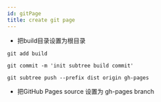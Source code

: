 ```yaml
---
id: gitPage
title: create git page
---
```


- 把build目录设置为根目录

``` 
git add build 

git commit -m 'init subtree build commit'

git subtree push --prefix dist origin gh-pages
```

- 把GitHub Pages source 设置为 gh-pages branch
